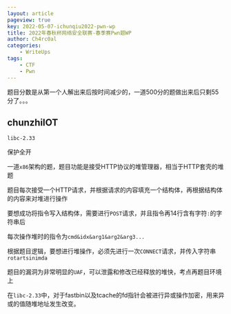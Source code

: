 ```yaml
---
layout: article
pageview: true
key: 2022-05-07-ichunqiu2022-pwn-wp 
title: 2022年春秋杯网络安全联赛-春季赛Pwn题WP
author: Ch4rc0al
categories: 
    - WriteUps
tags: 
    - CTF
    - Pwn
---
```


<!--more-->

题目分数是从第一个人解出来后按时间减少的，一道500分的题做出来后只剩55分了。。。

## chunzhiIOT

`libc-2.33`

保护全开

一道`x86`架构的题，题目功能是接受HTTP协议的堆管理器，相当于HTTP套壳的堆题

题目每次接受一个HTTP请求，并根据请求的内容填充一个结构体，再根据结构体的内容来对堆进行操作

要想成功将指令写入结构体，需要进行`POST`请求，并且指令再14行含有字符`:`的字符串后

每次操作堆时的指令为`cmd&idx&arg1&arg2&arg3...`

根据题目逻辑，要想进行堆操作，必须先进行一次`CONNECT`请求，并传入字符串`rotartsinimda`

题目的漏洞为非常明显的`UAF`，可以泄露和修改已经释放的堆快，考点再题目环境上

在`libc-2.33`中，对于fastbin以及tcache的fd指针会被进行异或操作加密，用来异或的值随堆地址发生改变。